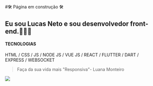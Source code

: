 #🛠️ Página em construção 🛠️


## Eu sou Lucas Neto e sou desenvolvedor front-end.👨🏾‍💻

#### TECNOLOGIAS

HTML / CSS / JS / NODE JS / VUE JS / REACT / FLUTTER / DART / EXPRESS / WEBSOCKET


> Faça da sua vida mais "Responsiva"- Luana Monteiro


![](https://komarev.com/ghpvc/?username=lucasnneto)
